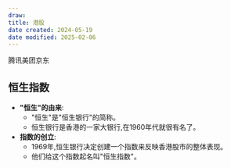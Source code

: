 ```yaml
---
draw:
title: 港股
date created: 2024-05-19
date modified: 2025-02-06
---
```


腾讯美团京东

## 恒生指数

- **"恒生"的由来**:
    - "恒生"是"恒生银行"的简称。
    - 恒生银行是香港的一家大银行,在1960年代就很有名了。
- **指数的创立**:
    - 1969年,恒生银行决定创建一个指数来反映香港股市的整体表现。
    - 他们给这个指数起名叫"恒生指数"。
